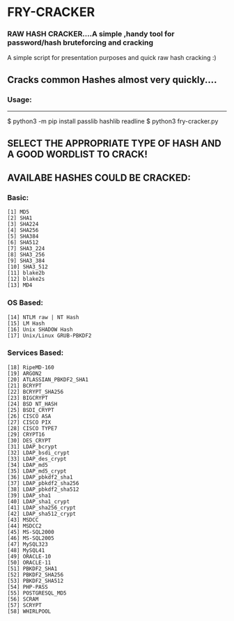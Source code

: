 # FRY-CRACKER

### RAW HASH CRACKER....A simple ,handy tool for password/hash bruteforcing and cracking
 
 A simple script for presentation purposes and quick raw hash cracking :)

## Cracks common Hashes almost very quickly....

### Usage:
----------------------------------------------------------------------------------------
 $ python3 -m pip install passlib hashlib readline
 $ python3 fry-cracker.py
 
 SELECT THE APPROPRIATE TYPE OF HASH AND A GOOD WORDLIST TO CRACK!
---------------------------------------------------------------------------------------------
 
## AVAILABE HASHES COULD BE CRACKED:

  ### Basic:
    [1] MD5
    [2] SHA1
    [3] SHA224
    [4] SHA256
    [5] SHA384
    [6] SHA512
    [7] SHA3_224
    [8] SHA3_256
    [9] SHA3_384
    [10] SHA3_512
    [11] blake2b
    [12] blake2s
    [13] MD4

### OS Based:
    [14] NTLM raw | NT Hash
    [15] LM Hash
    [16] Unix SHADOW Hash
    [17] Unix/Linux GRUB-PBKDF2

### Services Based:
    [18] RipeMD-160
    [19] ARGON2
    [20] ATLASSIAN_PBKDF2_SHA1
    [21] BCRYPT
    [22] BCRYPT_SHA256
    [23] BIGCRYPT
    [24] BSD NT_HASH
    [25] BSDI_CRYPT
    [26] CISCO ASA
    [27] CISCO PIX
    [28] CISCO TYPE7
    [29] CRYPT16
    [30] DES_CRYPT
    [31] LDAP_bcrypt
    [32] LDAP_bsdi_crypt
    [33] LDAP_des_crypt 
    [34] LDAP_md5
    [35] LDAP_md5_crypt
    [36] LDAP_pbkdf2_sha1
    [37] LDAP_pbkdf2_sha256
    [38] LDAP_pbkdf2_sha512
    [39] LDAP_sha1
    [40] LDAP_sha1_crypt
    [41] LDAP_sha256_crypt
    [42] LDAP_sha512_crypt
    [43] MSDCC
    [44] MSDCC2
    [45] MS-SQL2000
    [46] MS-SQL2005
    [47] MySQL323
    [48] MySQL41
    [49] ORACLE-10
    [50] ORACLE-11
    [51] PBKDF2_SHA1
    [52] PBKDF2_SHA256
    [53] PBKDF2_SHA512
    [54] PHP-PASS
    [55] POSTGRESQL_MD5
    [56] SCRAM
    [57] SCRYPT
    [58] WHIRLPOOL
